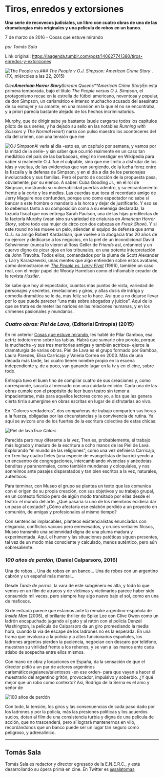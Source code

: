 # Tiros, enredos y extorsiones

**Una serie de recovecos 
judiciales, un libro con cuatro obras de una de las dramaturgias más originales y una película de robos en un banco.**

7 de marzo de 2016 - Cosas que estuve mirando

_por Tomás Sala_

Link original: https://laagenda.tumblr.com/post/140627741380/tiros-enredos-y-extorsiones

![The People vs.](https://64.media.tumblr.com/29c11c95d71cc02762e40a49abd29847/tumblr_inline_pk0l8jCYht1t6q87u_500.jpg)### *The People v O.J. Simpson: American Crime Story* , (FX, miércoles a las 22, 2015)

*Glee**American Horror Story**Scream Queens**American 
Crime Story*En esta 
primera temporada, bajo el título *The People versus O.J. Simpson*, el 
protagonismo recae en la estrella de fútbol americano, noventosa y 
popular, de don Simpson, un carismático e intenso muchacho acusado del 
asesinato de su exmujer y su amante, en una mansión en la que él no se 
encontraba, y a priori parecía bastante alejado de los hechos 
incriminatorios.  

Murphy, que de dirigir sabe ya bastante (suele 
cargarse todos los capítulos piloto de sus series, y ha dejado su sello 
en las notables *Running with Scissors* y *The Normal Heart*) narra con 
pulso maestro los aconteceres del día del crimen, con una tensión que me
 

![OJ Simpson](https://64.media.tumblr.com/29c11c95d71cc02762e40a49abd29847/tumblr_inline_pk0l8jCYht1t6q87u_250.jpg)Al verla al día -esto es, un capítulo por 
semana, y vamos por la mitad de la serie- y sin saber qué ocurrió 
realmente en un caso tan mediático del país de las barbacoas, elegí no 
investigar en Wikipedia para saber si realmente O.J. fue el culpable, 
sino que me limito a disfrutar de los idas y vueltas, de las evidencias 
que van surgiendo, de la lucha feroz entre la fiscalía y la defensa de 
Simpson, y en el día a día de los personajes involucrados y sus 
familias. Pero el punto de cocción de la propuesta pasa, obviamente, por
 su elenco. A saber: Cuba Gooding Jr., en el rol de Simpson, mostrando 
su vulnerabilidad puertas adentro, y su encantamiento frente a la corte y
 los medios. Las cuerdas que toca el recordado amigo de Jerry Maguire 
nos confunden, porque uno como espectador no sabe si bancar a este 
hombre o mandarlo a la horca y dejar de justificarlo. Y eso se lo 
debemos tanto a su composición como a su enemiga declarada, la tozuda
 fiscal que nos entrega Sarah Paulson, una de las hijas predilectas de 
la factoría Murphy (vean sino su variedad de criaturas en *American 
Horror Story*, sobre todo esa mujer de circo con dos cabezas en *Freak 
Show*). Y si este round no les mueve un pelo, atiendan el equipo de 
defensa que arma O.J.: su amigo Robert Kardashian, que vuelve a la 
abogacía tras 20 años de no ejercer y dedicarse a los negocios, en la 
piel de un incondicional David Schwimmer (nunca lo vieron al Ross Geller
 de *Friends* así, créanme) y un cuervo digno de picar ojos en los 
tribunales, en una potente interpretación de John Travolta. Todos ellos,
 comandados por la pluma de Scott Alexander y Larry Karaszewski, unas 
mentes que algo entienden sobre estos avatares, como demostraron en [*The 
People vs. Larry Flynt*](https://www.youtube.com/watch?v=FbvZtbeC0EM) (1996), también un caso real, con el mejor papel 
de Woody Harrelson como el inflamable creador de la revista *Hustler*. 

Se sabe que hoy al espectador, 
cuantos más puntos de vista, variedad de personajes y secretos, 
revelaciones y giros, y altas dosis de intriga y comedia dramática se le da, más 
feliz se lo hace. Así que a no dejarse llevar por lo que puede parecer 
“una más sobre abogados y juicios”. Aquí de lo que se trata es de meter 
las narices en las relaciones humanas, y en los crímenes pasionales y 
mundanos. 

### *Cuatro obras: Piel de Lava*, (Editorial Entropía) (2015)

En
 mi anterior [Cosas que estuve mirando](http://laagenda.buenosaires.gob.ar/post/139785822875/la-tragedia-de-la-alcoba), les hablé de Pilar Gamboa, esa 
actriz todoterreno sobre las tablas. Habrá que sumarle otro poroto, 
porque la muchacha –y sus tres meritorias amigas y también actrices- 
ejerce la dramaturgia de varias obras. Piel de Lava es el grupo formado 
por Gamboa, Laura Paredes, Elisa Carricajo y Valeria Correa en 2003. Más
 de una década más tarde, las cuatro tienen nombre propio en la escena 
independiente y, de a poco, van ganando lugar en la tv y en el cine, 
sobre todo.  

Entropía tuvo el buen tino de compilar cuatro de sus
 creaciones y, como corresponde, sacarla al mercado con una cuidada 
edición. Cada una de las obras cumple con el propósito de leer buen 
teatro sin temor a impacientarse, más para aquellos lectores como yo, a 
los que les genera cierta tirria sumergirse en obras escritas en lugar 
de disfrutarlas ao vivo.  

En “Colores verdaderos”, dos compañeras 
de trabajo comparten sus horas a la fuerza, obligadas por las 
circunstancias y la convivencia de rutina. Ya aquí se avizora uno de los
 fuertes de la escritura colectiva de estas chicas: 

![Piel de lava](https://64.media.tumblr.com/a4ff9b7ac553a833bd49e86d1ea8bbd8/tumblr_inline_pk0l8kPb9A1t6q87u_250.png)*True Colors*

Parecida pero muy diferente a la vez, Tren es, probablemente, el trabajo más logrado y maduro de la escritura a ocho manos de las Piel de Lava. Explorando “el mundo de las religiones”, como una vez definiera Carricajo, en Tren hay cuatro fieles (una especie de evangelistas de barrio) yendo a un encuentro de congregaciones, intercambiando vivencias y anécdotas benditas y paranormales, como también mundanas y coloquiales, y nos sonreímos ante pasajes disparatados y tan bien escritos a la vez, naturales, auténticos.



Para terminar, con Museo el grupo se plantea un texto que las comunica con el origen de su propia creación, con sus objetivos y su trabajo grupal, en un contexto ficticio pero de algún modo transitado por ellas desde el teatro: el mundo del arte. ¿Qué pasaría si uno de los miembros ecidiera dar un paso al costado? ¿Cómo afectaría ese eslabón perdido a un proyecto en comunión, de amigas y profesionales al mismo tiempo?



Con sentencias implacables, planteos existencialistas enunciados con elegancia, conflictos vacuos pero enrevesados, y cruces verbales filosos, Museo transmite una solemnidad digna de una pluma madura y experimentada. Aquí, el humor y las situaciones patéticas siguen presentes, tal vez de un modo más consciente y calculado, menos auténtico, pero aún sobresaliente.

### *100 años de perdón*, (Daniel Calparsoro, 2016)



Una de robos… Una de robos en un banco… Una de robos con un argentino cabrón y un español más mental…



Desde *Tarde de perros*, la vara de este subgénero es alta, y todo lo que vemos en un film de atracos y de víctimas y victimarios parece haber sido consumido mil veces, pero siempre hay algo nuevo bajo el sol, como en una de mafiosos.



Si de entrada parece que estamos ante la remake argentino-española de *Inside Man* (2006), el brillante thriller de Spike Lee con Clive Owen como un ladrón encapuchado jugando al gato y al ratón con el policía Denzel Washington, la película de Calparsoro da un giro promediando la media hora, cuando la vía de escape de los ladrones no es la esperada. En una trama que involucra a la policía y a altos funcionarios españoles, los ladrones argentos pierden la paciencia,
negocian con descaro por teléfono, muestran su virilidad frente a los rehenes, y se van a las manos ante cada atisbo de sospecha entre ellos mismos.



Con mano de obra y locaciones en España, da la sensación de que el director pidió a un par de actores argentinos carismáticos/galanes/talentosos -en ese orden- para que vayan a hacer el muestrario del argentino gritón, provocador, impulsivo y soberbio. ¿Y qué mejor que un robo como contexto? Así, Rodrigo de la Serna es el amo y señor de 

![100 años de perdón](https://64.media.tumblr.com/18e1a70b393a7ba29ed5ac5365fe4bf6/tumblr_inline_pk0l8k5VZO1t6q87u_250.jpg)

Con todo, la tensión, los giros y las consecuencias de cada paso dado por los ladrones y por la policía, más las presiones políticas y los acuerdos sucios, dotan al film de una consistencia turbia y digna de una película de acción, que no trascenderá, pero sí logrará mantenernos en vilo, recordándonos que un banco puede ser un lugar tan seguro como peligroso, y adrenalínico. 



---

 Tomás Sala
-----------

 Tomás Sala es redactor y director
egresado de la E.N.E.R.C., y está desarrollando su ópera prima en
cine. En Twitter es [@salatomas](https://twitter.com/SalaTomas) 

